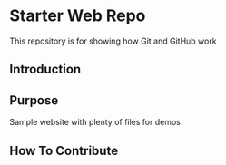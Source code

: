 # Starter Web Repo

This repository is for showing how Git and GitHub work

## Introduction 

## Purpose

Sample website with plenty of files for demos

## How To Contribute